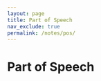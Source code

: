 ```yaml
---
layout: page
title: Part of Speech
nav_exclude: true
permalink: /notes/pos/
---
```


# Part of Speech
